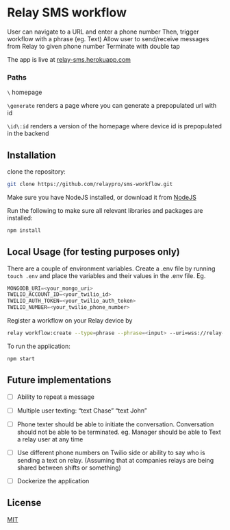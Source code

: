 
# Relay SMS workflow

User can navigate to a URL and enter a phone number
Then, trigger workflow with a phrase (eg. Text)
Allow user to send/receive messages from Relay to given phone number
Terminate with double tap

The app is live at [relay-sms.herokuapp.com](http://relay-sms.herokuapp.com/)

### Paths
`\` homepage

`\generate` renders a page where you can generate a prepopulated url with id

`\id\:id` renders a version of the homepage where device id is prepopulated in the backend

## Installation

clone the repository: 

```bash
git clone https://github.com/relaypro/sms-workflow.git
```

Make sure you have NodeJS installed, or download it from [NodeJS](https://nodejs.org/en/download/)

Run the following to make sure all relevant libraries and packages are installed:
```bash
npm install
```


## Local Usage (for testing purposes only)

There are a couple of environment variables. Create a .env file by running `touch .env` and place the variables and their values in the .env file.
Eg. 
```python
MONGODB_URI=<your_mongo_uri>
TWILIO_ACCOUNT_ID=<your_twilio_id>
TWILIO_AUTH_TOKEN=<your_twilio_auth_token>
TWILIO_NUMBER=<your_twilio_phone_number>
```

Register a workflow on your Relay device by

```bash
relay workflow:create --type=phrase --phrase=<input> --uri=wss://relay-sms.herokuapp.com/twilio --name twilio <device_id>
```

To run the application: 
```bash
npm start
```




## Future implementations
- [ ] Ability to repeat a message

- [ ] Multiple user texting: “text Chase” “text John”

- [ ] Phone texter should be able to initiate the conversation. Conversation should not be able to be terminated. eg. Manager should be able to Text a relay user at any time

- [ ] Use different phone numbers on Twilio side or ability to say who is sending a text on relay. (Assuming that at companies relays are being shared between shifts or something)

- [ ] Dockerize the application

## License
[MIT](https://choosealicense.com/licenses/mit/)
